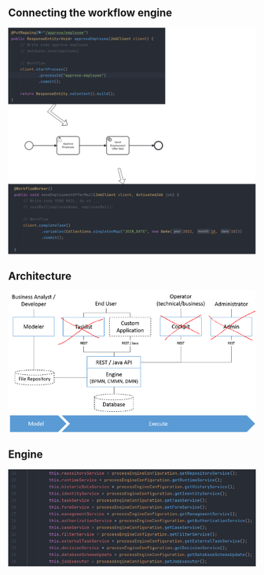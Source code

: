 ## Connecting the workflow engine
![](intergrate_rest.png)

## Architecture

![](architecture-overview.png)

## Engine

![](source_code_service.png)
